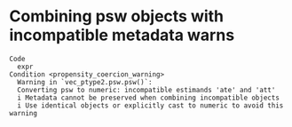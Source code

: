 # Combining psw objects with incompatible metadata warns

    Code
      expr
    Condition <propensity_coercion_warning>
      Warning in `vec_ptype2.psw.psw()`:
      Converting psw to numeric: incompatible estimands 'ate' and 'att'
      i Metadata cannot be preserved when combining incompatible objects
      i Use identical objects or explicitly cast to numeric to avoid this warning

